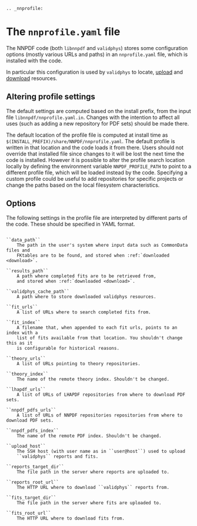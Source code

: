 ```eval_rst
.. _nnprofile:
```

The `nnprofile.yaml` file
=========================

The NNPDF code (both `libnnpdf` and `validphys`) stores some configuration
options (mostly various URLs and paths) in an `nnprofile.yaml` file, which is
installed with the code.

In particular this configuration is used by `validphys` to locate,
[upload](upload) and [download](download) resources.

Altering profile settings
--------------------------

The default settings are computed based on the install prefix, from  the input
file `libnnpdf/nnprofile.yaml.in`. Changes with the intention to affect all uses
(such as adding a new repository for PDF sets) should be made there.

The default location of the profile file is computed at install time as
`$(INSTALL_PREFIX)/share/NNPDF/nnprofile.yaml`. The default profile is written
in that location and the code loads it from there. Users should not override
that installed file since changes to it will be lost the next time the code is
installed. However it is possible to alter the profile search location locally
by defining the environment variable ``NNPDF_PROFILE_PATH`` to point to a
different profile file, which will be loaded instead by the code. Specifying a
custom profile could be useful to add repositories for specific projects or
change the paths based on the local filesystem characteristics.

Options
-------

The following settings in the profile file are interpreted by different parts of
the code. These should be specified in YAML format.

```eval_rst

``data_path``
    The path in the user's system where input data such as CommonData files and
    FKtables are to be found, and stored when :ref:`downloaded <download>`.

``results_path``
    A path where completed fits are to be retrieved from,
    and stored when :ref:`downloaded <download>`.

``validphys_cache_path``
    A path where to store downloaded validphys resources.

``fit_urls``
    A list of URLs where to search completed fits from.

``fit_index``
	A filename that, when appended to each fit urls, points to an index with a
    list of fits available from that location. You shouldn't change this as it
    is configurable for historical reasons.

``theory_urls``
    A list of URLs pointing to theory repositories.

``theory_index``
    The name of the remote theory index. Shouldn't be changed.

``lhapdf_urls``
    A list of URLs of LHAPDF repositories from where to download PDF sets.

``nnpdf_pdfs_urls``
    A list of URLs of NNPDF repositories repositories from where to download PDF sets.

``nnpdf_pdfs_index``
    The name of the remote PDF index. Shouldn't be changed.

``upload_host``
    The SSH host (with user name as in ``user@host``) used to upload
	``validphys`` reports and fits.

``reports_target_dir``
    The file path in the server where reports are uploaded to.

``reports_root_url``
    The HTTP URL where to download ``validphys`` reports from.

``fits_target_dir``
    The file path in the server where fits are uploaded to.

``fits_root_url``
    The HTTP URL where to download fits from.
```
